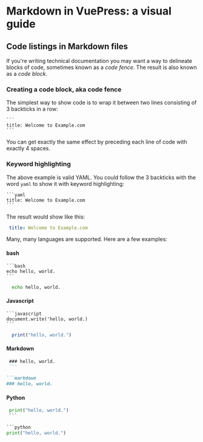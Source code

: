 # Markdown in VuePress: a visual guide

## Code listings in Markdown files

If you're writing technical documentation you may want a way to delineate blocks of 
code, sometimes known as a *code fence*. The result is also known as a *code block*.

### Creating a code block, aka code fence

The simplest way to show code is to wrap it between two lines consisting of 3 backticks in a row:
    
    ```
    title: Welcome to Example.com
    ```

You can get exactly the same effect by preceding each line of code with exactly 4 spaces.

### Keyword highlighting

The above example is valid YAML. You could follow the 3 backticks with the word `yaml`
to show it with keyword highlighting:

    ```yaml
    title: Welcome to Example.com
    ```
 The result would show like this:
 
````yaml
 title: Welcome to Example.com
````
 
 Many, many languages are supported. Here are a few examples:
 
#### bash

    ```bash
    echo hello, world.
    ```
    
````bash
  echo hello, world.
````
 
#### Javascript
 
    ```javascript
    document.write('hello, world.)
    ```
    
```javascript
  print("hello, world.")
```
 
 #### Markdown 
 
   ```markdown
    ### hello, world.
    ```
    
 ```markdown
  ### hello, world.
 ```
 
  #### Python
 
   ```python
    print("hello, world.")
    ```
    
 ```python
  print("hello, world.")
 ```
 
